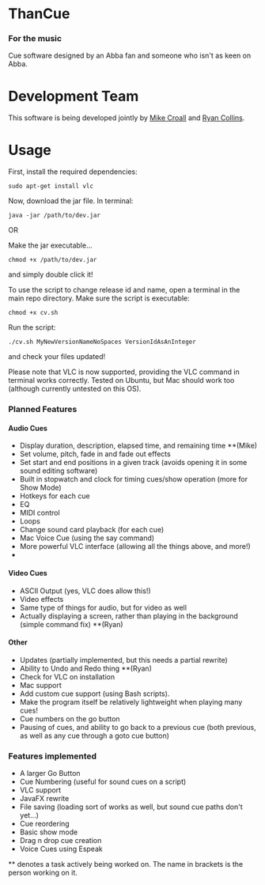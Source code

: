 # ThanCue #
### For the music ###
Cue software designed by an Abba fan and someone who isn't as keen on Abba.

# Development Team
This software is being developed jointly by [Mike Croall](https://www.github.com/MikeCroall "Mike Croall") and [Ryan Collins](https://www.github.com/OhmGeek "Ryan Collins").

# Usage
First, install the required dependencies:
    
    sudo apt-get install vlc

Now, download the jar file. In terminal:

    java -jar /path/to/dev.jar
    
OR 

Make the jar executable...

    chmod +x /path/to/dev.jar
and simply double click it!

To use the script to change release id and name, open a terminal in the main repo directory.
Make sure the script is executable:

    chmod +x cv.sh
Run the script:

    ./cv.sh MyNewVersionNameNoSpaces VersionIdAsAnInteger
and check your files updated!

Please note that VLC is now supported, providing the VLC command in terminal works correctly. Tested on Ubuntu, but Mac should work too (although currently untested on this OS).

### Planned Features
#### Audio Cues
- Display duration, description, elapsed time, and remaining time **(Mike)
- Set volume, pitch, fade in and fade out effects
- Set start and end positions in a given track (avoids opening it in some sound editing software)
- Built in stopwatch and clock for timing cues/show operation (more for Show Mode)
- Hotkeys for each cue
- EQ
- MIDI control
- Loops
- Change sound card playback (for each cue)
- Mac Voice Cue (using the say command)
- More powerful VLC interface (allowing all the things above, and more!)
- 
#### Video Cues
- ASCII Output (yes, VLC does allow this!)
- Video effects
- Same type of things for audio, but for video as well
- Actually displaying a screen, rather than playing in the background (simple command fix) **(Ryan)

#### Other
- Updates (partially implemented, but this needs a partial rewrite)
- Ability to Undo and Redo thing **(Ryan)
- Check for VLC on installation
- Mac support
- Add custom cue support (using Bash scripts).
- Make the program itself be relatively lightweight when playing many cues!
- Cue numbers on the go button
- Pausing of cues, and ability to go back to a previous cue (both previous, as well as any cue through a goto cue button)

### Features implemented
- A larger Go Button
- Cue Numbering (useful for sound cues on a script)
- VLC support
- JavaFX rewrite
- File saving (loading sort of works as well, but sound cue paths don't yet...)
- Cue reordering
- Basic show mode
- Drag n drop cue creation
- Voice Cues using Espeak


** denotes a task actively being worked on. The name in brackets is the person working on it.
